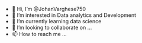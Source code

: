 - 👋 Hi, I’m @JohanVarghese750
- 👀 I’m interested in Data analytics and Development
- 🌱 I’m currently learning data science
- 💞️ I’m looking to collaborate on ...
- 📫 How to reach me ...

<!---
JohanVarghese750/JohanVarghese750 is a ✨ special ✨ repository because its `README.md` (this file) appears on your GitHub profile.
You can click the Preview link to take a look at your changes.
--->
